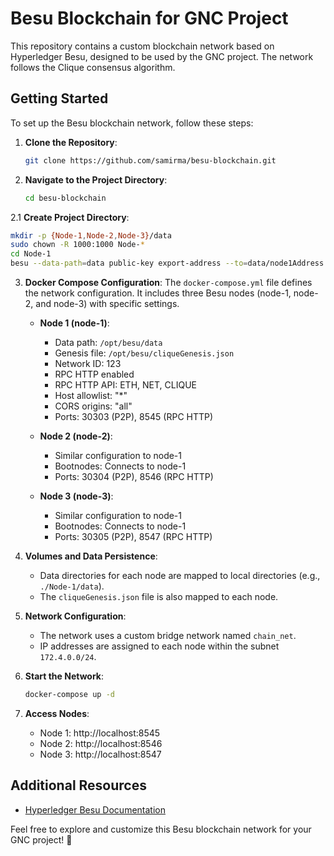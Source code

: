 # Besu Blockchain for GNC Project

This repository contains a custom blockchain network based on Hyperledger Besu, designed to be used by the GNC project. The network follows the Clique consensus algorithm.

## Getting Started

To set up the Besu blockchain network, follow these steps:

1. **Clone the Repository**:
   ```bash
   git clone https://github.com/samirma/besu-blockchain.git
   ```

2. **Navigate to the Project Directory**:
   ```bash
   cd besu-blockchain
   ```

2.1 **Create Project Directory**:
   ```bash
   mkdir -p {Node-1,Node-2,Node-3}/data
   sudo chown -R 1000:1000 Node-*
   cd Node-1
   besu --data-path=data public-key export-address --to=data/node1Address
   ```

3. **Docker Compose Configuration**:
   The `docker-compose.yml` file defines the network configuration. It includes three Besu nodes (node-1, node-2, and node-3) with specific settings.

   - **Node 1 (node-1)**:
     - Data path: `/opt/besu/data`
     - Genesis file: `/opt/besu/cliqueGenesis.json`
     - Network ID: 123
     - RPC HTTP enabled
     - RPC HTTP API: ETH, NET, CLIQUE
     - Host allowlist: "*"
     - CORS origins: "all"
     - Ports: 30303 (P2P), 8545 (RPC HTTP)

   - **Node 2 (node-2)**:
     - Similar configuration to node-1
     - Bootnodes: Connects to node-1
     - Ports: 30304 (P2P), 8546 (RPC HTTP)

   - **Node 3 (node-3)**:
     - Similar configuration to node-1
     - Bootnodes: Connects to node-1
     - Ports: 30305 (P2P), 8547 (RPC HTTP)

4. **Volumes and Data Persistence**:
   - Data directories for each node are mapped to local directories (e.g., `./Node-1/data`).
   - The `cliqueGenesis.json` file is also mapped to each node.

5. **Network Configuration**:
   - The network uses a custom bridge network named `chain_net`.
   - IP addresses are assigned to each node within the subnet `172.4.0.0/24`.

6. **Start the Network**:
   ```bash
   docker-compose up -d
   ```

7. **Access Nodes**:
   - Node 1: http://localhost:8545
   - Node 2: http://localhost:8546
   - Node 3: http://localhost:8547

## Additional Resources

- [Hyperledger Besu Documentation](https://besu.hyperledger.org/private-networks/tutorials/clique)

Feel free to explore and customize this Besu blockchain network for your GNC project! 🚀
